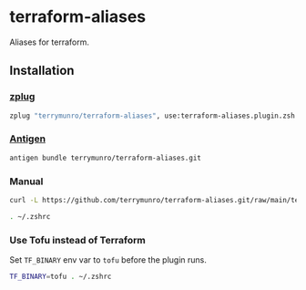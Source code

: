 # terraform-aliases

Aliases for terraform.

## Installation

### [zplug](https://github.com/zplug/zplug)

```zsh
zplug "terrymunro/terraform-aliases", use:terraform-aliases.plugin.zsh
```

### [Antigen](https://github.com/zsh-users/antigen)

```zsh
antigen bundle terrymunro/terraform-aliases.git
```

### Manual

```zsh
curl -L https://github.com/terrymunro/terraform-aliases.git/raw/main/terraform-aliases.plugin.zsh >> ~/.zshrc

. ~/.zshrc
```

### Use Tofu instead of Terraform

Set `TF_BINARY` env var to `tofu` before the plugin runs.

```zsh
TF_BINARY=tofu . ~/.zshrc
```
